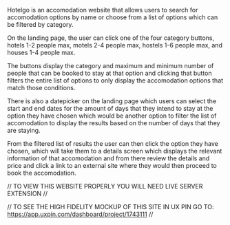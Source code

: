 Hotelgo is an accomodation website that allows users to search for accomodation options by name or choose from a list of options which can be filtered by category.

On the landing page, the user can click one of the four category buttons, hotels 1-2 people max, motels 2-4 people max, hostels 1-6 people max, and houses 1-4 people max.

The buttons display the category and maximum and minimum number of people that can be booked to stay at that option and clicking that button filters the entire list of options to only display the accomodation options that match those conditions.

There is also a datepicker on the landing page which users can select the start and end dates for the amount of days that they intend to stay at the option they have chosen which would be another option to filter the list of accomodation to display the results based on the number of days that they are staying.

From the filtered list of results the user can then click the option they have chosen, which will take them to a details screen which displays the relevant information of that accomodation and from there review the details and price and click a link to an external site where they would then proceed to book the accomodation.

// TO VIEW THIS WEBSITE PROPERLY YOU WILL NEED LIVE SERVER EXTENSION //

// TO SEE THE HIGH FIDELITY MOCKUP OF THIS SITE IN UX PIN GO TO: https://app.uxpin.com/dashboard/project/1743111 //